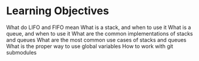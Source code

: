 # Learning Objectives
What do LIFO and FIFO mean
What is a stack, and when to use it
What is a queue, and when to use it
What are the common implementations of stacks and queues
What are the most common use cases of stacks and queues
What is the proper way to use global variables
How to work with git submodules
